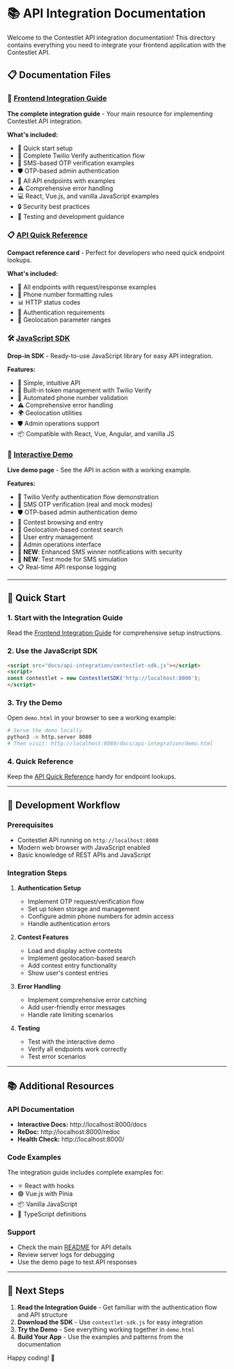 # 📚 API Integration Documentation

Welcome to the Contestlet API integration documentation! This directory contains everything you need to integrate your frontend application with the Contestlet API.

## 📋 Documentation Files

### 📖 [Frontend Integration Guide](./FRONTEND_INTEGRATION_GUIDE.md)
**The complete integration guide** - Your main resource for implementing Contestlet API integration.

**What's included:**
- 🚀 Quick start setup
- 🔐 Complete Twilio Verify authentication flow
- 📱 SMS-based OTP verification examples
- 🛡️ OTP-based admin authentication
- 📍 All API endpoints with examples
- ⚠️ Comprehensive error handling
- 💻 React, Vue.js, and vanilla JavaScript examples
- 🔒 Security best practices
- 🧪 Testing and development guidance

### 📋 [API Quick Reference](./API_QUICK_REFERENCE.md)
**Compact reference card** - Perfect for developers who need quick endpoint lookups.

**What's included:**
- 🔗 All endpoints with request/response examples
- 📱 Phone number formatting rules
- 📊 HTTP status codes
- 🔑 Authentication requirements
- 📍 Geolocation parameter ranges

### 🛠️ [JavaScript SDK](./contestlet-sdk.js)
**Drop-in SDK** - Ready-to-use JavaScript library for easy API integration.

**Features:**
- 🎯 Simple, intuitive API
- 🔐 Built-in token management with Twilio Verify
- 📱 Automated phone number validation
- ⚠️ Comprehensive error handling
- 🌍 Geolocation utilities
- 🛡️ Admin operations support
- 📦 Compatible with React, Vue, Angular, and vanilla JS

### 🎪 [Interactive Demo](./demo.html)
**Live demo page** - See the API in action with a working example.

**Features:**
- 🔐 Twilio Verify authentication flow demonstration
- 📱 SMS OTP verification (real and mock modes)
- 🛡️ OTP-based admin authentication demo
- 🎯 Contest browsing and entry
- 📍 Geolocation-based contest search
- 👤 User entry management
- 🔧 Admin operations interface
- 🚨 **NEW**: Enhanced SMS winner notifications with security
- 🧪 **NEW**: Test mode for SMS simulation
- 📋 Real-time API response logging

---

## 🚀 Quick Start

### 1. **Start with the Integration Guide**
Read the [Frontend Integration Guide](./FRONTEND_INTEGRATION_GUIDE.md) for comprehensive setup instructions.

### 2. **Use the JavaScript SDK**
```html
<script src="docs/api-integration/contestlet-sdk.js"></script>
<script>
const contestlet = new ContestletSDK('http://localhost:8000');
</script>
```

### 3. **Try the Demo**
Open `demo.html` in your browser to see a working example:
```bash
# Serve the demo locally
python3 -m http.server 8080
# Then visit: http://localhost:8080/docs/api-integration/demo.html
```

### 4. **Quick Reference**
Keep the [API Quick Reference](./API_QUICK_REFERENCE.md) handy for endpoint lookups.

---

## 🔧 Development Workflow

### Prerequisites
- Contestlet API running on `http://localhost:8000`
- Modern web browser with JavaScript enabled
- Basic knowledge of REST APIs and JavaScript

### Integration Steps
1. **Authentication Setup**
   - Implement OTP request/verification flow
   - Set up token storage and management
   - Configure admin phone numbers for admin access
   - Handle authentication errors

2. **Contest Features**
   - Load and display active contests
   - Implement geolocation-based search
   - Add contest entry functionality
   - Show user's contest entries

3. **Error Handling**
   - Implement comprehensive error catching
   - Add user-friendly error messages
   - Handle rate limiting scenarios

4. **Testing**
   - Test with the interactive demo
   - Verify all endpoints work correctly
   - Test error scenarios

---

## 📚 Additional Resources

### API Documentation
- **Interactive Docs:** http://localhost:8000/docs
- **ReDoc:** http://localhost:8000/redoc
- **Health Check:** http://localhost:8000/

### Code Examples
The integration guide includes complete examples for:
- ⚛️ React with hooks
- 🟢 Vue.js with Pinia
- 📦 Vanilla JavaScript
- 🎯 TypeScript definitions

### Support
- Check the main [README](../../README.md) for API details
- Review server logs for debugging
- Use the demo page to test API responses

---

## 🎯 Next Steps

1. **Read the Integration Guide** - Get familiar with the authentication flow and API structure
2. **Download the SDK** - Use `contestlet-sdk.js` for easy integration
3. **Try the Demo** - See everything working together in `demo.html`
4. **Build Your App** - Use the examples and patterns from the documentation

Happy coding! 🚀
